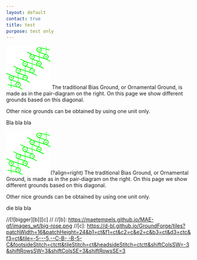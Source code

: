 ```yaml
---
layout: default
contact: true
title: test
purpose: test only
---
```


![biasground](../images_wt/gf-0221-wt.png?align=right)
The traditional Bias Ground, or Ornamental Ground, is made as in the pair-diagram on the right. On this page we show different grounds based on this diagonal.

Other nice grounds can be obtained by using one unit only.

Bla bla bla

![biasground][p-0221](?align=right)
The traditional Bias Ground, or Ornamental Ground, is made as in the pair-diagram on the right. On this page we show different grounds based on this diagonal.

Other nice grounds can be obtained by using one unit only.

die bla bla

[p-0221]: ../images_wt/gf-0221-wt.png?align=right



//[![bigger][b]][c]
//
//[b]: https://maetempels.github.io/MAE-gf/images_wt/big-rose.png
//[c]: https://d-bl.github.io/GroundForge/tiles?patchWidth=16&patchHeight=24&b1=ct&f1=ct&c2=c&e2=c&b3=ct&d3=ctc&f3=ct&tile=-5---5,--C-B-,-B-5-C&footsideStitch=ctctt&tileStitch=ct&headsideStitch=ctctt&shiftColsSW=-3&shiftRowsSW=3&shiftColsSE=3&shiftRowsSE=3

